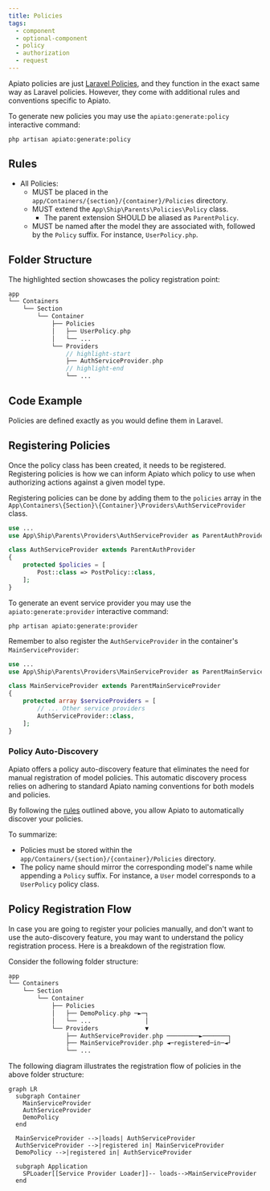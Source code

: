 ```yaml
---
title: Policies
tags:
  - component
  - optional-component
  - policy
  - authorization
  - request
---
```


Apiato policies are just [Laravel Policies](https://laravel.com/docs/authorization),
and they function in the exact same way as Laravel policies.
However, they come with additional rules and conventions specific to Apiato.

To generate new policies you may use the `apiato:generate:policy` interactive command:

```
php artisan apiato:generate:policy
```

## Rules

- All Policies:
  - MUST be placed in the `app/Containers/{section}/{container}/Policies` directory.
  - MUST extend the `App\Ship\Parents\Policies\Policy` class.
    - The parent extension SHOULD be aliased as `ParentPolicy`.
  - MUST be named after the model they are associated with, followed by the `Policy` suffix. For instance, `UserPolicy.php`.


## Folder Structure

The highlighted section showcases the policy registration point:

```php
app
└── Containers
    └── Section
        └── Container
            ├── Policies
            │   ├── UserPolicy.php
            │   └── ...
            └── Providers
                // highlight-start
                ├── AuthServiceProvider.php
                // highlight-end
                └── ...
```

## Code Example

Policies are defined exactly as you would define them in Laravel.

## Registering Policies

Once the policy class has been created, it needs to be registered.
Registering policies is
how we can inform Apiato which policy to use when authorizing actions against a given model type.

Registering policies can be done
by adding them to the `policies` array in the `App\Containers\{Section}\{Container}\Providers\AuthServiceProvider` class.

```php
use ...
use App\Ship\Parents\Providers\AuthServiceProvider as ParentAuthProvider;

class AuthServiceProvider extends ParentAuthProvider
{
    protected $policies = [
        Post::class => PostPolicy::class,
    ];
}
```

To generate an event service provider
you may use the `apiato:generate:provider` interactive command:

```
php artisan apiato:generate:provider
```

Remember to also register the `AuthServiceProvider` in the container's `MainServiceProvider`:

```php
use ...
use App\Ship\Parents\Providers\MainServiceProvider as ParentMainServiceProvider;

class MainServiceProvider extends ParentMainServiceProvider
{
    protected array $serviceProviders = [
        // ... Other service providers
        AuthServiceProvider::class,
    ];
}
```

### Policy Auto-Discovery

Apiato offers a policy auto-discovery feature that eliminates the need for manual registration of model policies.
This automatic discovery process relies on adhering to standard Apiato naming conventions for both models and policies.

By following the [rules](#rules) outlined above, you allow Apiato to automatically discover your policies.

To summarize:

- Policies must be stored within the `app/Containers/{section}/{container}/Policies` directory.
- The policy name should mirror the corresponding model's name while appending a `Policy` suffix. For instance, a `User` model corresponds to a `UserPolicy` policy class.

## Policy Registration Flow

In case you are going to register your policies manually, and don't want to use the auto-discovery feature,
you may want to understand the policy registration process.
Here is a breakdown of the registration flow.

Consider the following folder structure:

```php
app
└── Containers
    └── Section
        └── Container
            ├── Policies
            │   ├── DemoPolicy.php ─►─┐
            │   └── ...               │
            └── Providers             ▼
                ├── AuthServiceProvider.php ─────────►───────┐
                ├── MainServiceProvider.php ◄─registered─in─◄┘
                └── ...

```

The following diagram illustrates the registration flow of policies in the above folder structure:

```mermaid
graph LR
  subgraph Container
    MainServiceProvider
    AuthServiceProvider
    DemoPolicy
  end
  
  MainServiceProvider -->|loads| AuthServiceProvider
  AuthServiceProvider -->|registered in| MainServiceProvider
  DemoPolicy -->|registered in| AuthServiceProvider

  subgraph Application
    SPLoader[[Service Provider Loader]]-- loads-->MainServiceProvider
  end
```
